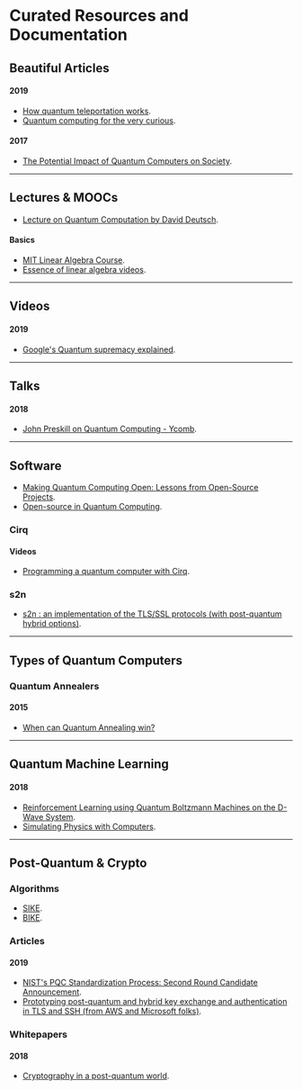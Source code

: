 # Curated Resources and Documentation

## Beautiful Articles


#### 2019
* [How quantum teleportation works](https://quantum.country/teleportation).
* [Quantum computing for the very curious](https://quantum.country/qcvc).

#### 2017

* [The Potential Impact of Quantum Computers on Society](https://arxiv.org/abs/1712.05380).

----
                                              
## Lectures & MOOCs

* [Lecture on Quantum Computation by David Deutsch](http://www.quiprocone.org/Protected/DD_lectures.htm).

#### Basics

* [MIT Linear Algebra Course](https://ocw.mit.edu/courses/mathematics/18-06-linear-algebra-spring-2010/video-lectures/).
* [Essence of linear algebra videos](https://www.youtube.com/playlist?list=PLZHQObOWTQDPD3MizzM2xVFitgF8hE_ab).


----

## Videos

#### 2019

* [Google's Quantum supremacy explained](https://www.youtube.com/watch?v=gylmjTOUfCQ&feature=youtu.be).

----

## Talks


#### 2018

* [John Preskill on Quantum Computing - Ycomb](https://blog.ycombinator.com/john-preskill-on-quantum-computing/).


------
## Software

* [Making Quantum Computing Open: Lessons from Open-Source Projects](https://arxiv.org/pdf/1902.00991.pdf).
* [Open-source in Quantum Computing](https://arxiv.org/pdf/1812.09167.pdf).

### Cirq

#### Videos
* [Programming a quantum computer with Cirq](https://www.youtube.com/watch?v=16ZfkPRVf2w&feature=youtu.be).


### s2n

* [s2n : an implementation of the TLS/SSL protocols (with post-quantum hybrid options)](https://github.com/awslabs/s2n).


----

## Types of Quantum Computers


### Quantum Annealers 

#### 2015

* [When can Quantum Annealing win?](https://ai.googleblog.com/2015/12/when-can-quantum-annealing-win.html)


----

## Quantum Machine Learning

#### 2018

* [Reinforcement Learning using Quantum Boltzmann Machines on the D-Wave System](https://www.dwavesys.com/sites/default/files/QBM%20-1Qbit.pdf).
* [Simulating Physics with Computers](https://www.dwavesys.com/sites/default/files/2018-04-04%20-%20Max%20Henderson%20-%20Quantum%20Machine%20Learning%20for%20Election%20Modeling.pdf).


------

## Post-Quantum & Crypto

### Algorithms

* [SIKE](https://sike.org/).
* [BIKE](https://bikesuite.org/).


### Articles

#### 2019

* [NIST's PQC Standardization Process: Second Round Candidate Announcement](https://csrc.nist.gov/news/2019/pqc-standardization-process-2nd-round-candidates).
* [Prototyping post-quantum and hybrid key exchange
and authentication in TLS and SSH (from AWS and Microsoft folks)](https://openquantumsafe.org/papers/NISTPQC-CroPaqSte19.pdf).

### Whitepapers

#### 2018
* [Cryptography in a post-quantum world](https://www.accenture.com/_acnmedia/PDF-87/Accenture-809668-Quantum-Cryptography-Whitepaper-v05.pdf#zoom=50).





